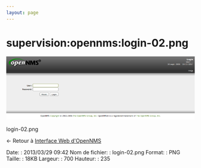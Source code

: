 ```yaml
---
layout: page
---
```


supervision:opennms:login-02.png
================================

[![login-02.png](../../../assets/media/supervision/opennms/login-02.png@cache=&w=700&h=235 "login-02.png")](../../../assets/media/supervision/opennms/login-02.png@cache= "Afficher le fichier original")

login-02.png

← Retour à [Interface Web
d'OpenNMS](../../../opennms/opennms-interface.html "opennms:opennms-interface")

Date:
:   2013/03/29 09:42
Nom de fichier:
:   login-02.png
Format:
:   PNG
Taille:
:   18KB
Largeur:
:   700
Hauteur:
:   235

